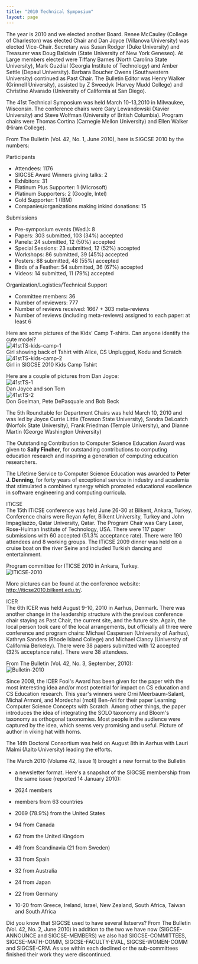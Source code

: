 ```yaml
---
title: "2010 Technical Symposium"
layout: page
---
```


The year is 2010 and we elected another Board. Renee McCauley (College
of Charleston) was elected Chair and Dan Joyce (Villanova University)
was elected Vice-Chair. Secretary was Susan Rodger (Duke University) and
Treasurer was Doug Baldwin (State University of New York Geneseo). At
Large members elected were Tiffany Barnes (North Carolina State
University), Mark Guzdial (Georgia Institute of Technology) and Amber
Settle (Depaul University). Barbara Boucher Owens (Southwestern
University) continued as Past Chair. The Bulletin Editor was Henry
Walker (Grinnell University), assisted by Z Sweedyk (Harvey Mudd
College) and Christine Alvarado (University of California at San Diego).

The 41st Technical Symposium was held March 10-13,2010 in Milwaukee,
Wisconsin. The conference chairs were Gary Lewandowski (Xavier
University) and Steve Wolfman (University of British Columbia). Program
chairs were Thomas Cortina (Carnegie Mellon University) and Ellen Walker
(Hiram College).

From The Bulletin (Vol. 42, No. 1, June 2010), here is SIGCSE 2010 by
the numbers:

Participants

-   Attendees: 1176
-   SIGCSE Award Winners giving talks: 2
-   Exhibitors: 31
-   Platinum Plus Supporter: 1 (Microsoft)
-   Platinum Supporters: 2 (Google, Intel)
-   Gold Supporter: 1 (IBM)
-   Companies/organizations making inkind donations: 15

Submissions

-   Pre-symposium events (Wed.): 8
-   Papers: 303 submitted, 103 (34%) accepted
-   Panels: 24 submitted, 12 (50%) accepted
-   Special Sessions: 23 submitted, 12 (52%) accepted
-   Workshops: 86 submitted, 39 (45%) accepted
-   Posters: 88 submitted, 48 (55%) accepted
-   Birds of a Feather: 54 submitted, 36 (67%) accepted
-   Videos: 14 submitted, 11 (79%) accepted

Organization/Logistics/Technical Support

-   Committee members: 36
-   Number of reviewers: 777
-   Number of reviews received: 1667 + 303 meta-reviews
-   Number of reviews (including meta-reviews) assigned to each paper:
    at least 6

Here are some pictures of the Kids\' Camp T-shirts. Can anyone identify
the cute model?\
![41stTS-kids-camp-1](../../files/images/50yearsofSIGCSE/41stTS-kids-camp-1.jpg)\
Girl showing back of Tshirt with Alice, CS Unplugged, Kodu and Scratch\
![41stTS-kids-camp-2](../../files/images/50yearsofSIGCSE/41stTS-kids-camp-2.jpg)\
Girl in SIGCSE 2010 Kids Camp Tshirt

Here are a couple of pictures from Dan Joyce:\
![41stTS-1](../../files/images/50yearsofSIGCSE/41stTS-1.jpg)\
Dan Joyce and son Tom\
![41stTS-2](../../files/images/50yearsofSIGCSE/41stTS-2.jpg)\
Don Goelman, Pete DePasquale and Bob Beck

The 5th Roundtable for Department Chairs was held March 10, 2010 and was
led by Joyce Currie Little (Towson State University), Sandra DeLoatch
(Norfolk State University), Frank Friedman (Temple University), and
Dianne Martin (George Washington University)

The Outstanding Contribution to Computer Science Education Award was
given to **Sally Fincher**, for outstanding contributions to computing
education research and inspiring a generation of computing education
researchers.

The Lifetime Service to Computer Science Education was awarded to
**Peter J. Denning**, for forty years of exceptional service in industry
and academia that stimulated a combined synergy which promoted
educational excellence in software engineering and computing curricula.

ITiCSE\
The 15th ITiCSE conference was held June 26-30 at Bilkent, Ankara,
Turkey. Conference chairs were Reyan Ayfer, Bilkent University, Turkey
and John Impagliazzo, Qatar University, Qatar. The Program Chair was
Cary Laxer, Rose-Hulman Institute of Technology, USA. There were 117
paper submissions with 60 accepted (51.3% acceptance rate). There were
190 attendees and 8 working groups. The ITiCSE 2009 dinner was held on a
cruise boat on the river Seine and included Turkish dancing and
entertainment.

Program committee for ITICSE 2010 in Ankara, Turkey.\
![ITiCSE-2010](../../files/images/50yearsofSIGCSE/ITiCSE-2010.jpg)

More pictures can be found at the conference website:
<http://iticse2010.bilkent.edu.tr/>.

ICER\
The 6th ICER was held August 9-10, 2010 in Aarhus, Denmark. There was
another change in the leadership structure with the previous conference
chair staying as Past Chair, the current site, and the future site.
Again, the local person took care of the local arrangements, but
officially all three were conference and program chairs: Michael
Caspersen (University of Aarhus), Kathryn Sanders (Rhode Island College)
and Michael Clancy (University of California Berkeley). There were 38
papers submitted with 12 accepted (32% acceptance rate). There were 38
attendees.

From The Bulletin (Vol. 42, No. 3, September, 2010):\
![Bulletin-2010](../../files/images/50yearsofSIGCSE/ITiCSE-2010.jpg)

Since 2008, the ICER Fool\'s Award has been given for the paper with the
most interesting idea and/or most potential for impact on CS education
and CS Education research. This year\'s winners were Orni
Meerbaum-Salant, Michal Armoni, and Mordechai (moti) Ben-Ari for their
paper Learning Computer Science Concepts with Scratch. Among other
things, the paper introduces the idea of integrating the SOLO taxonomy
and Bloom\'s taxonomy as orthogonal taxonomies. Most people in the
audience were captured by the idea, which seems very promising and
useful. Picture of author in viking hat with horns.

The 14th Doctoral Consortium was held on August 8th in Aarhus with Lauri
Malmi (Aalto University) leading the efforts.

The March 2010 (Volume 42, Issue 1) brought a new format to the Bulletin
- a newsletter format. Here\'s a snapshot of the SIGCSE membership from
the same issue (reported 14 January 2010):

-   2624 members
-   members from 63 countries
-   2069 (78.9%) from the United States
-   94 from Canada
-   62 from the United Kingdom
-   49 from Scandinavia (21 from Sweden)
-   33 from Spain
-   32 from Australia
-   24 from Japan
-   22 from Germany
-   10-20 from Greece, Ireland, Israel, New Zealand, South Africa,
    Taiwan and South Africa

Did you know that SIGCSE used to have several listservs? From The
Bulletin (Vol. 42, No. 2, June 2010) in addition to the two we have now
(SIGCSE-ANNOUNCE and SIGCSE-MEMBERS) we also had SIGCSE-COMMITTEES,
SIGCSE-MATH-COMM, SIGCSE-FACULTY-EVAL, SIGCSE-WOMEN-COMM and SIGCSE-CRM.
As use within each declined or the sub-committees finished their work
they were discontinued.